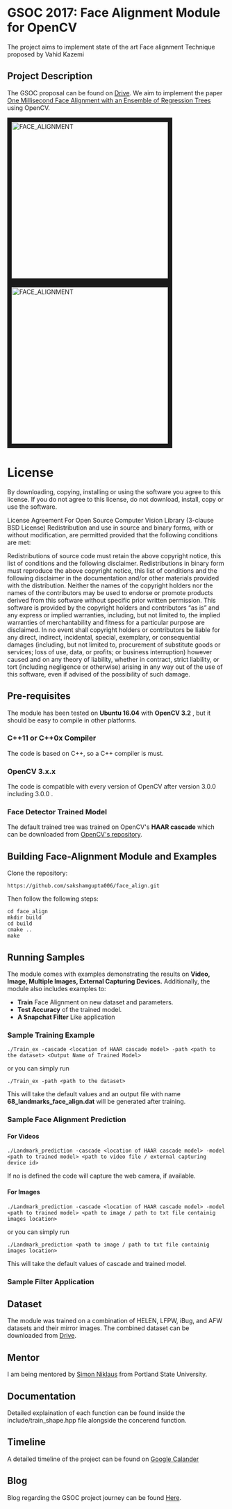# GSOC 2017: Face Alignment Module for OpenCV
The project aims to implement state of the art Face alignment Technique proposed by Vahid Kazemi

## Project Description
The GSOC proposal can be found on [Drive](https://drive.google.com/open?id=10LIfoV-pRIjoH-xNmLwaQOANavfMYT-5cS-4FpwTSPE).
We aim to implement the paper [One Millisecond Face Alignment with an Ensemble of Regression Trees](https://pdfs.semanticscholar.org/d78b/6a5b0dcaa81b1faea5fb0000045a62513567.pdf) using OpenCV.

<a href="https://www.youtube.com/watch?v=IOlAuQkZ4fM" target="_blank"><img src="https://github.com/sakshamgupta006/face_align/blob/master/Results/test_1.jpg" 
alt="FACE_ALIGNMENT" width="360" height="360" border="10" /></a>
<a href="https://www.youtube.com/watch?v=IOlAuQkZ4fM" target="_blank"><img src="https://github.com/sakshamgupta006/face_align/blob/master/Results/test_2.jpg" 
alt="FACE_ALIGNMENT" width="360" height="360" border="10" /></a>

# License
By downloading, copying, installing or using the software you agree to this license. If you do not agree to this license, do not download, install, copy or use the software.

License Agreement
For Open Source Computer Vision Library
(3-clause BSD License)
Redistribution and use in source and binary forms, with or without modification, are permitted provided that the following conditions are met:

Redistributions of source code must retain the above copyright notice, this list of conditions and the following disclaimer.
Redistributions in binary form must reproduce the above copyright notice, this list of conditions and the following disclaimer in the documentation and/or other materials provided with the distribution.
Neither the names of the copyright holders nor the names of the contributors may be used to endorse or promote products derived from this software without specific prior written permission.
This software is provided by the copyright holders and contributors “as is” and any express or implied warranties, including, but not limited to, the implied warranties of merchantability and fitness for a particular purpose are disclaimed. In no event shall copyright holders or contributors be liable for any direct, indirect, incidental, special, exemplary, or consequential damages (including, but not limited to, procurement of substitute goods or services; loss of use, data, or profits; or business interruption) however caused and on any theory of liability, whether in contract, strict liability, or tort (including negligence or otherwise) arising in any way out of the use of this software, even if advised of the possibility of such damage.

## Pre-requisites
The module has been tested on **Ubuntu 16.04** with **OpenCV 3.2** , but it should be easy to compile in other platforms.

### C++11 or C++0x Compiler
The code is based on C++, so a C++ compiler is must.

### OpenCV 3.x.x
The code is compatible with every version of OpenCV after version 3.0.0 including 3.0.0 .

### Face Detector Trained Model
The default trained tree was trained on OpenCV's **HAAR cascade** which can be downloaded from [OpenCV's repository](https://github.com/opencv/opencv/blob/master/data/haarcascades/haarcascade_frontalface_alt.xml).

## Building Face-Alignment Module and Examples

Clone the repository:
```
https://github.com/sakshamgupta006/face_align.git
```
Then follow the following steps:
```
cd face_align
mkdir build
cd build
cmake ..
make
```

## Running Samples
The module comes with examples demonstrating the results on **Video, Image, Multiple Images, External Capturing Devices.** Additionally, the module also includes examples to:
* **Train** Face Alignment on new dataset and parameters.
* **Test Accuracy** of the trained model.
* **A Snapchat Filter** Like application 

### Sample Training Example

```
./Train_ex -cascade <location of HAAR cascade model> -path <path to the dataset> <Output Name of Trained Model>
```
or you can simply run
```
./Train_ex -path <path to the dataset>
```
This will take the default values and an output file with name **68_landmarks_face_align.dat** will be generated after training.
### Sample Face Alignment Prediction
#### For Videos
```
./Landmark_prediction -cascade <location of HAAR cascade model> -model <path to trained model> <path to video file / external capturing device id>
```
If no <path to video file> is defined the code will capture the web camera, if available.

#### For Images
```
./Landmark_prediction -cascade <location of HAAR cascade model> -model <path to trained model> <path to image / path to txt file containig images location>
```
or you can simply run
```
./Landmark_prediction <path to image / path to txt file containig images location>
```
This will take the default values of cascade and trained model.

### Sample Filter Application

## Dataset
The module was trained on a combination of HELEN, LFPW, iBug, and AFW datasets and their mirror images. The combined dataset can be downloaded from [Drive](https://drive.google.com/file/d/0B8t1D28N36RXTGIxd1o5QnBRT1E/view?usp=sharing).

## Mentor
I am being mentored by [Simon Niklaus](https://www.google.co.in/url?sa=t&rct=j&q=&esrc=s&source=web&cd=2&cad=rja&uact=8&ved=0ahUKEwjLtZSM-bPUAhXIgI8KHXKwCuoQFggqMAE&url=http%3A%2F%2Fwww.sniklaus.com%2F&usg=AFQjCNFbkMT3hq7F2D-SSMwDmVMIkBXZAg&sig2=wHJv3K7Zb5IvDuFeGWY7yg) from Portland State University.

## Documentation
Detailed explaination of each function can be found inside the include/train_shape.hpp file alongside the concerend function.

## Timeline
A detailed timeline of the project can be found on [Google Calander](https://calendar.google.com/calendar/embed?src=q5686lb1opb5kfrqatjslo2060%40group.calendar.google.com&ctz=Asia/Calcutta)

## Blog
Blog regarding the GSOC project journey can be found [Here](saksham-gsoc2017.blogspot.com).

